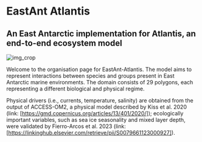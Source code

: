 # EastAnt Atlantis
## An East Antarctic implementation for Atlantis, an end-to-end ecosystem model

![img_crop](https://github.com/East-Antarctic-Atlantis-model/.github/assets/85492378/68ad3bc3-58fb-4b45-9a50-8746541800ec)

Welcome to the organisation page for EastAnt-Atlantis. The model aims to represent interactions between species and groups present in East Antarctic marine environments. The domain consists of 29 polygons, each representing a different biological and physical regime. 

Physical drivers (i.e., currents, temperature, salinity) are obtained from the output of ACCESS-OM2, a physical model described by Kiss et al. 2020 (link: [https://gmd.copernicus.org/articles/13/401/2020/]); ecologically important variables, such as sea ice seasonality and mixed layer depth, were validated by Fierro-Arcos et al. 2023 (link: [https://linkinghub.elsevier.com/retrieve/pii/S0079661123000927]).
